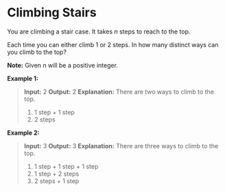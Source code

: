 # Climbing Stairs
You are climbing a stair case. It takes *n* steps to reach to the top.

Each time you can either climb 1 or 2 steps. In how many distinct ways can you climb to the top?

**Note:** Given n will be a positive integer.

**Example 1:**

>**Input:** 2
>**Output:** 2
>**Explanation:** There are two ways to climb to the top.
>1. 1 step + 1 step
>2. 2 steps

**Example 2:**

>**Input:** 3
>**Output:** 3
>**Explanation:** There are three ways to climb to the top.
>1. 1 step + 1 step + 1 step
>2. 1 step + 2 steps
>3. 2 steps + 1 step
